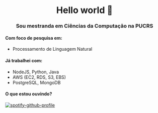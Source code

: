 <h1 align="center">Hello world 👋</h1>
<h3 align="center">Sou mestranda em Ciências da Computação na PUCRS</h3>
<h4 align="left">Com foco de pesquisa em:</h4>

- Processamento de Linguagem Natural

<h4 align="left">Já trabalhei com:</h4>

- NodeJS, Python, Java
- AWS (EC2, RDS, S3, EBS)
- PostgreSQL, MongoDB

<h4 align="left">O que estou ouvindo?</h4>

[![spotify-github-profile](https://spotify-github-profile.vercel.app/api/view?uid=rarigudi&cover_image=true&theme=novatorem&bar_color=22b925&bar_color_cover=false)](https://github.com/kittinan/spotify-github-profile)
